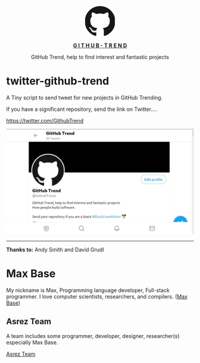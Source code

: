 <div align="center">
  <a href="https://twitter.com/GithubTrend" target="_blank"><img src="https://raw.githubusercontent.com/BaseMax/twitter-github-trend/master/logo.jpg" alt="GitHub Trend Twitter" style="max-width:100%; margin: 0 auto;" width="80" height="80">
  <p><b>G I T H U B - T R E N D</b></p></a>
  <p>GitHub Trend, help to find interest and fantastic projects</p>
</div>

# twitter-github-trend

A Tiny script to send tweet for new projects in GitHub Trending.

If you have a significant repository, send the link on Twitter....

https://twitter.com/GithubTrend

[![twitter-github-trend](screen.jpg)](https://twitter.com/GithubTrend)

---------

**Thanks to:** Andy Smith and David Grudl

# Max Base

My nickname is Max, Programming language developer, Full-stack programmer. I love computer scientists, researchers, and compilers. ([Max Base](https://maxbase.org/))

## Asrez Team

A team includes some programmer, developer, designer, researcher(s) especially Max Base.

[Asrez Team](https://www.asrez.com/)
